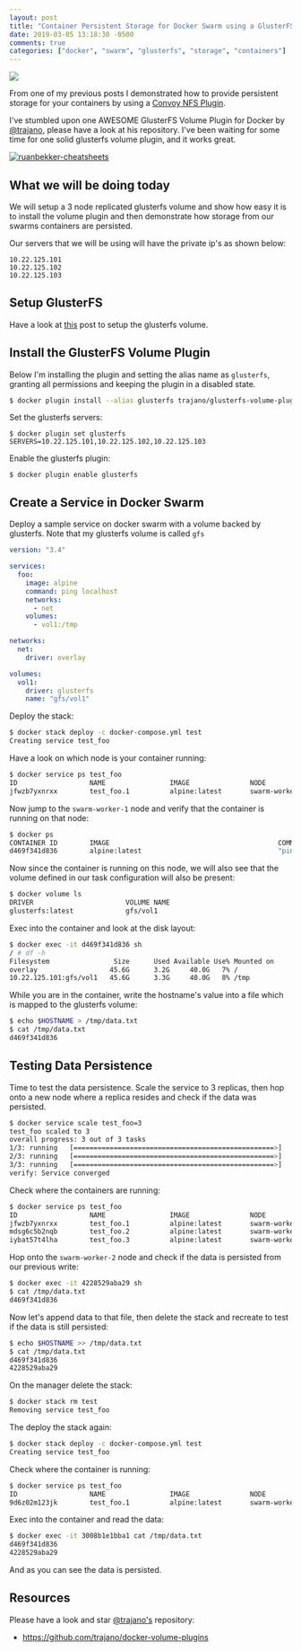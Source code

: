 ```yaml
---
layout: post
title: "Container Persistent Storage for Docker Swarm using a GlusterFS Volume Plugin"
date: 2019-03-05 13:18:30 -0500
comments: true
categories: ["docker", "swarm", "glusterfs", "storage", "containers"]
---
```


![](https://user-images.githubusercontent.com/567298/53351889-85572000-392a-11e9-9720-464e9318206e.jpg)

From one of my previous posts I demonstrated how to provide persistent storage for your containers by using a [Convoy NFS Plugin](https://blog.ruanbekker.com/blog/2018/02/16/guide-to-setup-docker-convoy-volume-driver-for-docker-swarm-with-nfs/). 

I've stumbled upon one AWESOME GlusterFS Volume Plugin for Docker by [@trajano](https://github.com/trajano/docker-volume-plugins/tree/master/glusterfs-volume-plugin), please have a look at his repository. I've been waiting for some time for one solid glusterfs volume plugin, and it works great.

<a href="https://github.com/ruanbekker/cheatsheets" target="_blank"><img alt="ruanbekker-cheatsheets" src="https://user-images.githubusercontent.com/567298/169162832-ef3019de-bc49-4d6c-b2a6-8ac17c457d24.png"></a>

## What we will be doing today

We will setup a 3 node replicated glusterfs volume and show how easy it is to install the volume plugin and then demonstrate how storage from our swarms containers are persisted.

Our servers that we will be using will have the private ip's as shown below:

```
10.22.125.101
10.22.125.102
10.22.125.103
```

## Setup GlusterFS

Have a look at [this](https://blog.ruanbekker.com/blog/2019/03/05/setup-a-3-node-replicated-storage-volume-with-glusterfs/?referral=github.com) post to setup the glusterfs volume.

## Install the GlusterFS Volume Plugin

Below I'm installing the plugin and setting the alias name as `glusterfs`, granting all permissions and keeping the plugin in a disabled state.

```bash
$ docker plugin install --alias glusterfs trajano/glusterfs-volume-plugin --grant-all-permissions --disable
```

Set the glusterfs servers:

```
$ docker plugin set glusterfs SERVERS=10.22.125.101,10.22.125.102,10.22.125.103
```

Enable the glusterfs plugin:

```
$ docker plugin enable glusterfs
```

## Create a Service in Docker Swarm

Deploy a sample service on docker swarm with a volume backed by glusterfs. Note that my glusterfs volume is called `gfs`

```yaml
version: "3.4"

services:
  foo:
    image: alpine
    command: ping localhost
    networks:
      - net
    volumes:
      - vol1:/tmp

networks:
  net:
    driver: overlay

volumes:
  vol1:
    driver: glusterfs
    name: "gfs/vol1"
```

Deploy the stack:

```bash
$ docker stack deploy -c docker-compose.yml test
Creating service test_foo
```

Have a look on which node is your container running:

```bash
$ docker service ps test_foo
ID                  NAME                IMAGE               NODE                DESIRED STATE       CURRENT STATE            ERROR               PORTS
jfwzb7yxnrxx        test_foo.1          alpine:latest       swarm-worker-1      Running             Running 37 seconds ago
```

Now jump to the `swarm-worker-1` node and verify that the container is running on that node:

```bash
$ docker ps
CONTAINER ID        IMAGE                                          COMMAND                  CREATED             STATUS                  PORTS               NAMES
d469f341d836        alpine:latest                                  "ping localhost"           59 seconds ago      Up 57 seconds                               test_foo.1.jfwzb7yxnrxxnd0qxtcjex8lu
```

Now since the container is running on this node, we will also see that the volume defined in our task configuration will also be present:

```bash
$ docker volume ls
DRIVER                       VOLUME NAME
glusterfs:latest             gfs/vol1
```

Exec into the container and look at the disk layout:

```bash
$ docker exec -it d469f341d836 sh
/ # df -h
Filesystem                Size      Used Available Use% Mounted on
overlay                  45.6G      3.2G     40.0G   7% /
10.22.125.101:gfs/vol1   45.6G      3.3G     40.0G   8% /tmp
```

While you are in the container, write the hostname's value into a file which is mapped to the glusterfs volume:

```bash
$ echo $HOSTNAME > /tmp/data.txt
$ cat /tmp/data.txt
d469f341d836
```

## Testing Data Persistence

Time to test the data persistence. Scale the service to 3 replicas, then hop onto a new node where a replica resides and check if the data was persisted.

```bash
$ docker service scale test_foo=3
test_foo scaled to 3
overall progress: 3 out of 3 tasks
1/3: running   [==================================================>]
2/3: running   [==================================================>]
3/3: running   [==================================================>]
verify: Service converged
```

Check where the containers are running:

```bash
$ docker service ps test_foo
ID                  NAME                IMAGE               NODE                DESIRED STATE       CURRENT STATE            ERROR               PORTS
jfwzb7yxnrxx        test_foo.1          alpine:latest       swarm-worker-1      Running             Running 2 minutes ago
mdsg6c5b2nqb        test_foo.2          alpine:latest       swarm-worker-3      Running             Running 15 seconds ago
iybat57t4lha        test_foo.3          alpine:latest       swarm-worker-2      Running             Running 15 seconds ago
```

Hop onto the `swarm-worker-2` node and check if the data is persisted from our previous write:

```bash
$ docker exec -it 4228529aba29 sh
$ cat /tmp/data.txt
d469f341d836
```

Now let's append data to that file, then delete the stack and recreate to test if the data is still persisted:

```bash
$ echo $HOSTNAME >> /tmp/data.txt
$ cat /tmp/data.txt
d469f341d836
4228529aba29
```

On the manager delete the stack:

```bash
$ docker stack rm test
Removing service test_foo
```

The deploy the stack again:

```bash
$ docker stack deploy -c docker-compose.yml test
Creating service test_foo
```

Check where the container is running:

```bash
$ docker service ps test_foo
ID                  NAME                IMAGE               NODE                DESIRED STATE       CURRENT STATE           ERROR               PORTS
9d6z02m123jk        test_foo.1          alpine:latest       swarm-worker-1      Running             Running 2 seconds ago
```

Exec into the container and read the data:

```bash
$ docker exec -it 3008b1e1bba1 cat /tmp/data.txt
d469f341d836
4228529aba29
```

And as you can see the data is persisted.

## Resources

Please have a look and star [@trajano's](https://github.com/trajano/docker-volume-plugins) repository:

* https://github.com/trajano/docker-volume-plugins
